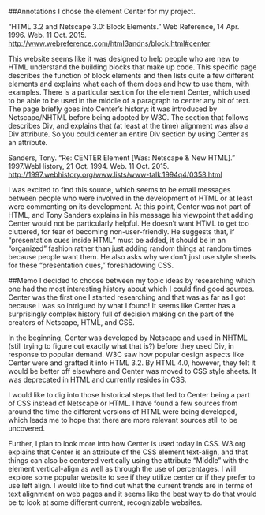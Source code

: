 ##Annotations 
I chose the element Center for my project. 

“HTML 3.2 and Netscape 3.0: Block Elements.” Web Reference, 14 Apr. 1996. Web. 11 Oct. 2015.
http://www.webreference.com/html3andns/block.html#center

This website seems like it was designed to help people who are new to HTML understand the building blocks that make up code. This specific page describes the function of block elements and then lists quite a few different elements and explains what each of them does and how to use them, with examples. There is a particular section for the element Center, which used to be able to be used in the middle of a paragraph to center any bit of text. The page briefly goes into Center’s history: it was introduced by Netscape/NHTML before being adopted by W3C. The section that follows describes Div, and explains that (at least at the time) alignment was also a Div attribute. So you could center an entire Div section by using Center as an attribute. 

Sanders, Tony. “Re: CENTER Element [Was: Netscape & New HTML].” 1997.WebHistory, 21 Oct. 1994. Web. 11 Oct. 2015.
http://1997.webhistory.org/www.lists/www-talk.1994q4/0358.html

I was excited to find this source, which seems to be email messages between people who were involved in the development of HTML or at least were commenting on its development. At this point, Center was not part of HTML, and Tony Sanders explains in his message his viewpoint that adding Center would not be particularly helpful. He doesn’t want HTML to get too cluttered, for fear of becoming non-user-friendly. He suggests that, if “presentation cues inside HTML” must be added, it should be in an “organized” fashion rather than just adding random things at random times because people want them. He also asks why we don’t just use style sheets for these “presentation cues,” foreshadowing CSS.  

##Memo 
I decided to choose between my topic ideas by researching which one had the most interesting history about which I could find good sources. Center was the first one I started researching and that was as far as I got because I was so intrigued by what I found! It seems like Center has a surprisingly complex history full of decision making on the part of the creators of Netscape, HTML, and CSS.

In the beginning, Center was developed by Netscape and used in NHTML (still trying to figure out exactly what that is?) before they used Div, in response to popular demand. 
W3C saw how popular design aspects like Center were and grafted it into HTML 3.2. By HTML 4.0, however, they felt it would be better off elsewhere and Center was moved to CSS style sheets. It was deprecated in HTML and currently resides in CSS. 

I would like to dig into those historical steps that led to Center being a part of CSS instead of Netscape or HTML. I have found a few sources from around the time the different versions of HTML were being developed, which leads me to hope that there are more relevant sources still to be uncovered. 

Further, I plan to look more into how Center is used today in CSS. W3.org explains that Center is an attribute of the CSS element text-align, and that things can also be centered vertically using the attribute “Middle” with the element vertical-align as well as through the use of percentages. I will explore some popular website to see if they utilize center or if they prefer to use left align. I would like to find out what the current trends are in terms of text alignment on web pages and it seems like the best way to do that would be to look at some different current, recognizable websites.
